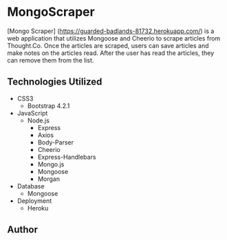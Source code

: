 # MongoScraper

[Mongo Scraper] 
(https://guarded-badlands-81732.herokuapp.com/)
is a web application that utilizes Mongoose and Cheerio to scrape articles from Thought.Co. Once the articles are scraped, users can save articles and make notes on the articles read. After the user has read the articles, they can remove them from the list.






## Technologies Utilized

- CSS3
    - Bootstrap 4.2.1
- JavaScript
    - Node.js
        - Express
        - Axios
        - Body-Parser
        - Cheerio
        - Express-Handlebars
        - Mongo.js
        - Mongoose
        - Morgan
- Database
    - Mongoose
- Deployment
    - Heroku

## Author

